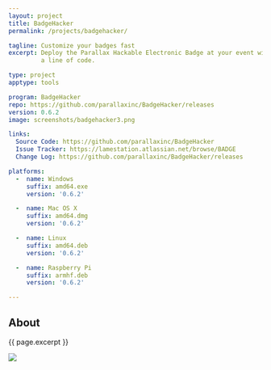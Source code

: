 ```yaml
---
layout: project
title: BadgeHacker
permalink: /projects/badgehacker/

tagline: Customize your badges fast
excerpt: Deploy the Parallax Hackable Electronic Badge at your event without ever having to touch
         a line of code.

type: project
apptype: tools

program: BadgeHacker
repo: https://github.com/parallaxinc/BadgeHacker/releases
version: 0.6.2
image: screenshots/badgehacker3.png

links:
  Source Code: https://github.com/parallaxinc/BadgeHacker
  Issue Tracker: https://lamestation.atlassian.net/browse/BADGE
  Change Log: https://github.com/parallaxinc/BadgeHacker/releases

platforms:
  -  name: Windows
     suffix: amd64.exe
     version: '0.6.2'

  -  name: Mac OS X
     suffix: amd64.dmg
     version: '0.6.2'

  -  name: Linux
     suffix: amd64.deb
     version: '0.6.2'

  -  name: Raspberry Pi
     suffix: armhf.deb
     version: '0.6.2'

---
```



<div class="row">
  <div class="col-sm-6 col-md-6">
    <h2>About</h2>
    <p class="lead">{{ page.excerpt }}</p>
  </div>
  <div class="col-sm-6 col-md-6">
   <img src="{{ page.image }}" />
  </div>
</div>

